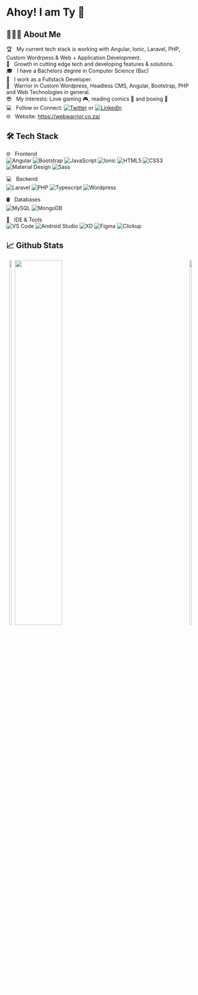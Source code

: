 # Ahoy! I am Ty 🤘

## 👨🏻‍💻 About Me

🏆 &nbsp; My current tech stack is working with Angular, Ionic, Laravel, PHP, Custom Wordrpess & Web + Application Development.<br />
🌱 &nbsp; Growth in cutting edge tech and developing features & solutions.<br />
🎓 &nbsp; I have a Bachelors degree in Computer Science (Bsc)<br />
💼 &nbsp; I work as a Fullstack Developer.<br />
💪 &nbsp; Warrior in Custom Wordpress, Headless CMS, Angular, Bootstrap, PHP and Web Technologies in general.<br />
😎 &nbsp; My interests: Love gaming 🎮, reading comics 📖 and boxing 👊<br />
💻 &nbsp; Follow or Connect: [![Twitter](https://img.shields.io/twitter/url/https/twitter.com/tyronemurg.svg?style=social&label=Follow%20tyronemurg)](https://twitter.com/tyronemurg) or [![LinkedIn](https://img.shields.io/badge/LinkedIn-blue?style=social&style=flat&logo=linkedin&labelColor=blue&label=Connect%20On)](https://www.linkedin.com/in/tyrone-murgatroyd-96a796136/) <br />
🌐 &nbsp; Website: https://webwarrior.co.za/ <br />
<!-- ⚡ &nbsp; Dedicated to slick modern user-friendly design and I am committed to writing well architectured, clean and maintainable code.-->


## 🛠 Tech Stack

🌐 &nbsp; Frontend <br />
  ![Angular](https://img.shields.io/badge/-Angular-155fa9?style=for-the-badge&logo=angular&logoColor=de3641&labelColor=fff)
  ![Bootstrap](https://img.shields.io/badge/-Bootstrap-grey?style=for-the-badge&logo=Bootstrap&logoColor=white&labelColor=8E2DE2)
  ![JavaScript](https://img.shields.io/badge/-JavaScript-f7d246?style=for-the-badge&logo=javascript&logoColor=white&labelColor=f7d246)
  ![Ionic](https://img.shields.io/badge/-Ionic-fff?style=for-the-badge&logo=ionic&logoColor=3976f7&labelColor=fff)
  ![HTML5](https://img.shields.io/badge/html%205-fff?style=for-the-badge&logo=html5&logoColor=e96228&labelColor=fff)
  ![CSS3](https://img.shields.io/badge/css%203-fff?style=for-the-badge&logo=css3&logoColor=254bdd&labelColor=fff)
  ![Material Design](https://img.shields.io/badge/-Material%20Design-004a77?style=for-the-badge&logo=material-design&logoColor=004a77&labelColor=fff)
  ![Sass](https://img.shields.io/badge/sass-c66394?style=for-the-badge&logo=sass&logoColor=white&labelColor=c66394)
  <!-- ![Web Sockets](https://img.shields.io/badge/-Web%20Sockets-fff?style=for-the-badge&logo=socket.io&logoColor=000&labelColor=fff) -->

💻 &nbsp; Backend <br />
  ![Laravel](https://img.shields.io/badge/-Laravel-fff?style=for-the-badge&logo=laravel&logoColor=f70000&labelColor=fff)
  ![PHP](https://img.shields.io/badge/-PHP-grey?style=for-the-badge&logo=php&logoColor=white&labelColor=7377ad)
  ![Typescript](https://img.shields.io/badge/-Typescript-2f74c0?style=for-the-badge&logo=typescript&logoColor=white&labelColor=2f74c0)
  ![Wordpress](https://img.shields.io/badge/-Wordpress-white?style=for-the-badge&logo=wordpress&logoColor=white&labelColor=2f74c0)
  <!-- ![Node.js](https://img.shields.io/badge/-Node.js-3e863d?style=for-the-badge&logo=node.js&logoColor=3e863d&labelColor=fff) -->

🛢 &nbsp; Databases <br />
  ![MySQL](https://img.shields.io/badge/-MySQL-dd8800?style=for-the-badge&logo=mysql&logoColor=fff&labelColor=005e86)
  ![MongoDB](https://img.shields.io/badge/-Mongodb-fff?style=for-the-badge&logo=mongodb&logoColor=fff&labelColor=429644)

🔧 &nbsp; IDE & Tools <br />
  ![VS Code](https://img.shields.io/badge/-VS%20Code-fff?style=for-the-badge&logo=visual-studio-code&logoColor=fff&labelColor=36a2ee)
  ![Android Studio](https://img.shields.io/badge/-Android%20Studio-fff?style=for-the-badge&logo=android-studio&logoColor=fff&labelColor=52f093)
  ![XD](https://img.shields.io/badge/-Adobe%20XD-fff?style=for-the-badge&logo=adobe&logoColor=fff&labelColor=450135)
  ![Figma](https://img.shields.io/badge/-Figma-ea4c1d?style=for-the-badge&logo=figma&logoColor=white&labelColor=19b6f6)
  ![Clickup](https://img.shields.io/badge/-Clickup-ffb21c?style=for-the-badge&logo=clickup&logoColor=fff&labelColor=ff16d8)

## 📈 Github Stats
<div style="margin:auto;text-align:center;float:left">
<img style="border:1px solid #fff;width:50%;" src="https://github-readme-stats.vercel.app/api/top-langs/?username=tyronemurg&exclude_repo=bootstrap5-custom-wordpress-theme,trash-removal-application,pusherweb&layout=compact&text_color=daf7dc&bg_color=151515" /></div>
<!--![Top Langs](https://github-readme-stats-sigma-five.vercel.app/api/top-langs/?username=tyronemurg&exclude_repo=bootstrap5-custom-wordpress-theme,trash-removal-application,pusherweb&layout=compact&text_color=daf7dc&bg_color=151515&width=400) -->
<div style="margin:auto;text-align:center;float:right">
<img style="border:1px solid #fff;width:50%" src="https://github-readme-stats-sigma-five.vercel.app/api?username=tyronemurg&include_all_commits=true&count_private=true&show_icons=true&line_height=20&text_color=daf7dc&bg_color=151515" /></div>
<!--![Stats](https://github-readme-stats-sigma-five.vercel.app/api?username=tyronemurg&include_all_commits=true&count_private=true&show_icons=true&line_height=20&text_color=daf7dc&bg_color=151515&width=400)-->
<img style="border:1px solid #fff;width:50%" src="https://github-readme-streak-stats.herokuapp.com/?user=tyronemurg&stroke=ffffff&background=151515&ring=41df4c&fire=41df4c&currStreakNum=41df4c&currStreakLabel=41df4c&sideNums=ffffff&sideLabels=ffffff&dates=ffffff&hide_border=false" />

